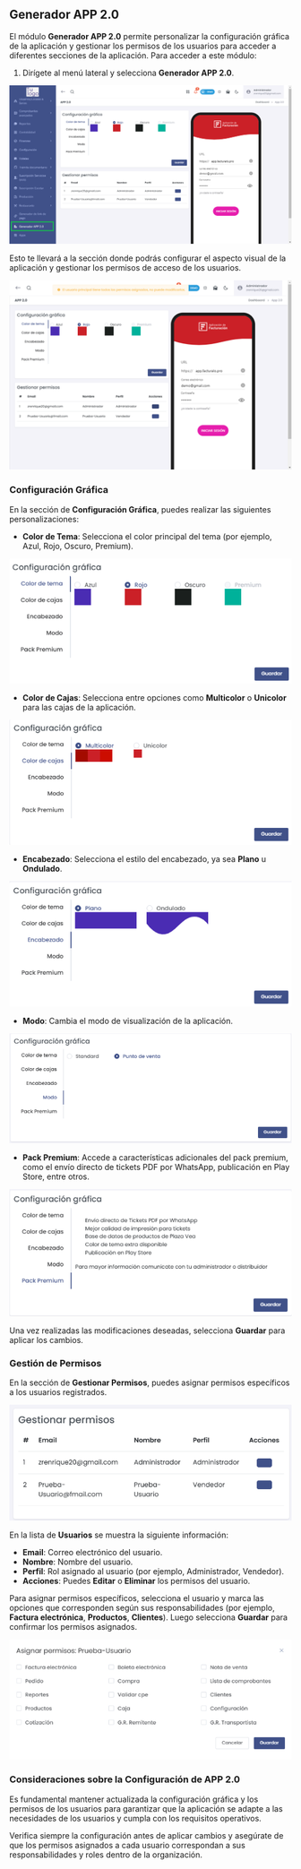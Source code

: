 ## Generador APP 2.0

El módulo **Generador APP 2.0** permite personalizar la configuración gráfica de la aplicación y gestionar los permisos de los usuarios para acceder a diferentes secciones de la aplicación. Para acceder a este módulo:

1. Dirígete al menú lateral y selecciona **Generador APP 2.0**.

![alt text](img/Acceso_Generador_App.jpg)

Esto te llevará a la sección donde podrás configurar el aspecto visual de la aplicación y gestionar los permisos de acceso de los usuarios.

![Configuración Gráfica](img/Configuración_Gráfica.jpg)

### Configuración Gráfica

En la sección de **Configuración Gráfica**, puedes realizar las siguientes personalizaciones:
- **Color de Tema**: Selecciona el color principal del tema (por ejemplo, Azul, Rojo, Oscuro, Premium).

![Configuración Gráfica](img/Configuración_Gráfica_Temas.jpg)

- **Color de Cajas**: Selecciona entre opciones como **Multicolor** o **Unicolor** para las cajas de la aplicación.

![Configuración Gráfica](img/Configuración_Gráfica_Cajas.jpg)

- **Encabezado**: Selecciona el estilo del encabezado, ya sea **Plano** u **Ondulado**.

![Configuración Gráfica](img/Configuración_Gráfica_Encabezado.jpg)

- **Modo**: Cambia el modo de visualización de la aplicación.

![Configuración Gráfica](img/Configuración_Gráfica_Modo.jpg)

- **Pack Premium**: Accede a características adicionales del pack premium, como el envío directo de tickets PDF por WhatsApp, publicación en Play Store, entre otros.

![Configuración Gráfica](img/Configuración_Gráfica_Pack_Premiun.jpg)


Una vez realizadas las modificaciones deseadas, selecciona **Guardar** para aplicar los cambios.

### Gestión de Permisos

En la sección de **Gestionar Permisos**, puedes asignar permisos específicos a los usuarios registrados.

![Gestionar Permisos](img/Gestion_Permisos.jpg)

En la lista de **Usuarios** se muestra la siguiente información:
- **Email**: Correo electrónico del usuario.
- **Nombre**: Nombre del usuario.
- **Perfil**: Rol asignado al usuario (por ejemplo, Administrador, Vendedor).
- **Acciones**: Puedes **Editar** o **Eliminar** los permisos del usuario.

Para asignar permisos específicos, selecciona el usuario y marca las opciones que corresponden según sus responsabilidades (por ejemplo, **Factura electrónica**, **Productos**, **Clientes**). Luego selecciona **Guardar** para confirmar los permisos asignados.

![Asignar Permisos](img/Asignar_Permisos.jpg)

### Consideraciones sobre la Configuración de APP 2.0

Es fundamental mantener actualizada la configuración gráfica y los permisos de los usuarios para garantizar que la aplicación se adapte a las necesidades de los usuarios y cumpla con los requisitos operativos.

Verifica siempre la configuración antes de aplicar cambios y asegúrate de que los permisos asignados a cada usuario correspondan a sus responsabilidades y roles dentro de la organización.


